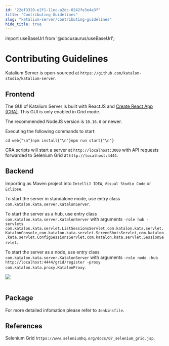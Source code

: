 ```yaml
---
id: "22ef3320-e2f1-11ec-a2dc-0242fe3e4a3f"
title: "Contributing Guidelines"
slug: "katalium-server/contributing-guidelines"
hide_title: true
---
```

import useBaseUrl from '@docusaurus/useBaseUrl';


# <a id="id" class="anchor_top_offset"/><a id="ariaid-title1" class="anchor_top_offset"/>Contributing Guidelines

<p xmlns="http://www.w3.org/1999/xhtml" className="p">Katalium Server is open-sourced at   <code className="ph codeph">https://github.com/katalon-studio/katalium-server</code>.</p> 

## <a id="id_1" class="anchor_top_offset"/>Frontend

<p xmlns="http://www.w3.org/1999/xhtml" className="p">The GUI of Katalium Server is built with ReactJS and <a className="xref j-external-link" href="https://github.com/facebook/create-react-app" target="_blank">Create React     App (CRA)</a>. This GUI is only enabled in Grid mode.</p> 
<p xmlns="http://www.w3.org/1999/xhtml" className="p">The recommended NodeJS version is <code className="ph codeph">10.16.0</code> or   newer.</p> 
<p xmlns="http://www.w3.org/1999/xhtml" className="p">Executing the following commands to start:</p> 
<pre xmlns="http://www.w3.org/1999/xhtml" className="pre codeblock"><code>cd web{"\n"}npm install{"\n"}npm run start{"\n"}</code></pre> 
<p xmlns="http://www.w3.org/1999/xhtml" className="p">CRA scripts will start a server at <code className="ph codeph">http://localhost:3000</code> with   API requests forwarded to Selenium Grid at   <code className="ph codeph">http://localhost:4444</code>.</p> 

## <a id="id_2" class="anchor_top_offset"/>Backend

<p xmlns="http://www.w3.org/1999/xhtml" className="p">Importing as Maven project into <code className="ph codeph">IntelliJ IDEA</code>,   <code className="ph codeph">Visual Studio Code</code> or <code className="ph codeph">Eclipse</code>.</p> 
<p xmlns="http://www.w3.org/1999/xhtml" className="p">To start the server in standalone mode, use entry class   <code className="ph codeph">com.katalon.kata.server.KatalonServer</code>.</p> 
<p xmlns="http://www.w3.org/1999/xhtml" className="p">To start the server as a hub, use entry class   <code className="ph codeph">com.katalon.kata.server.KatalonServer</code> with arguments   <code className="ph codeph">-role hub -servlets     com.katalon.kata.servlet.ListSessionsServlet,com.katalon.kata.servlet.KatalonConsole,com.katalon.kata.servlet.ScreenShotsServlet,com.katalon.kata.servlet.ConfigSessionsServlet,com.katalon.kata.servlet.SessionServlet</code>.</p> 
<p xmlns="http://www.w3.org/1999/xhtml" className="p">To start the server as a node, use entry class   <code className="ph codeph">com.katalon.kata.server.KatalonServer</code> with arguments   <code className="ph codeph">-role node -hub http://localhost:4444/grid/register -proxy     com.katalon.kata.proxy.KatalonProxy</code>.</p> 
<p xmlns="http://www.w3.org/1999/xhtml" className="p">   <img className="image" src={useBaseUrl("https://github.com/katalon-studio/docs-images/raw/master/katalium-server/docs/katalium-contributing/1-katalium.png")} /><br /><br /> </p> 
    

## <a id="id_3" class="anchor_top_offset"/>Package

    
      
<p xmlns="http://www.w3.org/1999/xhtml" className="p">For more detailed infomation please refer to   <code className="ph codeph">Jenkinsfile</code>.</p> 
    
  

## <a id="id_4" class="anchor_top_offset"/>References

<p xmlns="http://www.w3.org/1999/xhtml" className="p">Selenium Grid   <code className="ph codeph">https://www.seleniumhq.org/docs/07_selenium_grid.jsp</code>.</p> 
